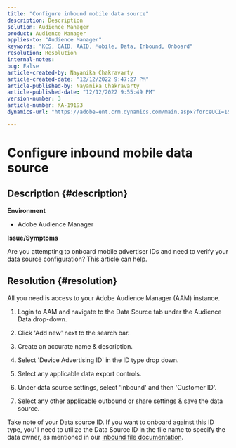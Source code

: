 ```yaml
---
title: "Configure inbound mobile data source"
description: Description
solution: Audience Manager
product: Audience Manager
applies-to: "Audience Manager"
keywords: "KCS, GAID, AAID, Mobile, Data, Inbound, Onboard"
resolution: Resolution
internal-notes: 
bug: False
article-created-by: Nayanika Chakravarty
article-created-date: "12/12/2022 9:47:27 PM"
article-published-by: Nayanika Chakravarty
article-published-date: "12/12/2022 9:55:49 PM"
version-number: 3
article-number: KA-19193
dynamics-url: "https://adobe-ent.crm.dynamics.com/main.aspx?forceUCI=1&pagetype=entityrecord&etn=knowledgearticle&id=fdc3858b-667a-ed11-81ac-6045bd006b25"

---
```

# Configure inbound mobile data source

## Description {#description}


<b>Environment</b>

- Adobe Audience Manager

<b>Issue/Symptoms</b>

Are you attempting to onboard mobile advertiser IDs and need to verify your data source configuration? This article can help.


## Resolution {#resolution}


All you need is access to your Adobe Audience Manager (AAM) instance.

1) Login to AAM and navigate to the Data Source tab under the Audience Data drop-down.

2) Click 'Add new' next to the search bar.

3) Create an accurate name & description.

4) Select 'Device Advertising ID' in the ID type drop down.

5) Select any applicable data export controls.

6) Under data source settings, select 'Inbound' and then 'Customer ID'.

7) Select any other applicable outbound or share settings & save the data source.

Take note of your Data source ID. If you want to onboard against this ID type, you'll need to utilize the Data Source ID in the file name to specify the data owner, as mentioned in our [inbound file documentation](https://experienceleague.adobe.com/docs/audience-manager/user-guide/implementation-integration-guides/sending-audience-data/batch-data-transfer-process/inbound-s3-filenames.html?lang=en).
